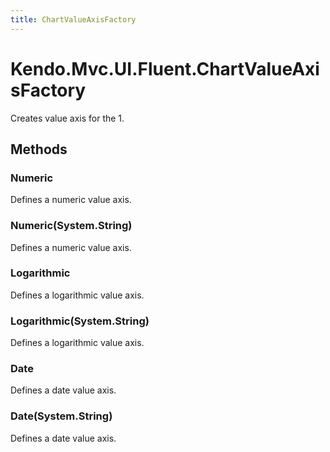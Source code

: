 ```yaml
---
title: ChartValueAxisFactory
---
```


# Kendo.Mvc.UI.Fluent.ChartValueAxisFactory
Creates value axis for the 1.




## Methods


### Numeric
Defines a numeric value axis.





### Numeric(System.String)
Defines a numeric value axis.





### Logarithmic
Defines a logarithmic value axis.





### Logarithmic(System.String)
Defines a logarithmic value axis.





### Date
Defines a date value axis.





### Date(System.String)
Defines a date value axis.






